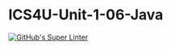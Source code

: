 # ICS4U-Unit-1-06-Java
[![GitHub's Super Linter](https://github.com/Myles-Trump/ICS4U-Unit-1-06-Java/workflows/GitHub's%20Super%20Linter/badge.svg)](https://github.com/Myles-Trump/ICS4U-Unit-1-06-Java/actions)
